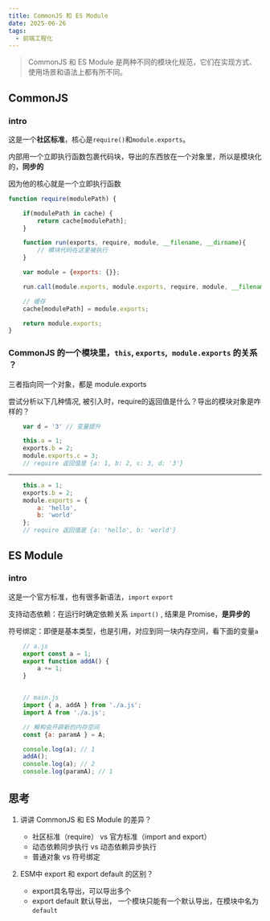 ```yaml
---
title: CommonJS 和 ES Module
date: 2025-06-26
tags:
  - 前端工程化
---
```


> CommonJS 和 ES Module 是两种不同的模块化规范，它们在实现方式、使用场景和语法上都有所不同。

## CommonJS

### intro
    
这是一个**社区标准**，核心是`require()`和`module.exports`。
    
内部用一个立即执行函数包裹代码块，导出的东西放在一个对象里，所以是模块化的，**同步的**
    
因为他的核心就是一个立即执行函数

```js
function require(modulePath) {

    if(modulePath in cache) { 
        return cache[modulePath];
    }

    function run(exports, require, module, __filename, __dirname){
        // 模块代码在这里被执行
    }

    var module = {exports: {}};

    run.call(module.exports, module.exports, require, module, __filename, __dirname);

    // 缓存
    cache[modulePath] = module.exports;

    return module.exports;
}

```

### CommonJS 的一个模块里，`this`, `exports`,` module.exports` 的关系 ？
    
三者指向同一个对象，都是 module.exports 
    
尝试分析以下几种情况, 被引入时，require的返回值是什么？导出的模块对象是咋样的？
    
```js
    var d = '3' // 变量提升

    this.a = 1;
    exports.b = 2;
    module.exports.c = 3;
    // require 返回值是 {a: 1, b: 2, c: 3, d: '3'}   
```

---

```js
    this.a = 1;
    exports.b = 2;
    module.exports = {
        a: 'hello',
        b: 'world'
    };
    // require 返回值是 {a: 'hello', b: 'world'}    
```


## ES Module

### intro
    
这是一个官方标准，也有很多新语法，`import` `export`
    
支持动态依赖：在运行时确定依赖关系 `import()` , 结果是 Promise，**是异步的**
    
符号绑定：即便是基本类型，也是引用，对应到同一块内存空间，看下面的变量`a`
    
```js
    // a.js
    export const a = 1;
    export function addA() {
        a += 1;
    }


    // main.js
    import { a, addA } from './a.js';
    import A from './a.js';

    // 解构会开辟新的内存空间
    const {a: paramA } = A;

    console.log(a); // 1
    addA();
    console.log(a); // 2
    console.log(paramA); // 1
```






## 思考

1. 讲讲 CommonJS 和 ES Module 的差异？
    - 社区标准（require） vs 官方标准（import and export）
    - 动态依赖同步执行 vs 动态依赖异步执行
    - 普通对象 vs 符号绑定

2. ESM中 export 和 export default 的区别？
    - export具名导出，可以导出多个
    - export default 默认导出， 一个模块只能有一个默认导出，在模块中名为`default`
